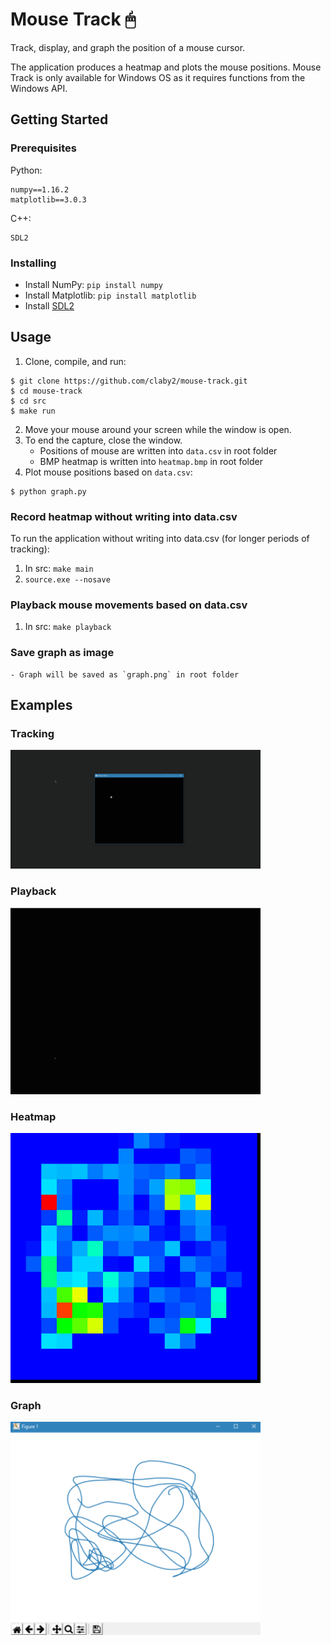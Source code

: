 # Mouse Track 🖱
Track, display, and graph the position of a mouse cursor.

The application produces a heatmap and plots the mouse positions. Mouse Track is only available for Windows OS as it requires functions from the Windows API.

## Getting Started

### Prerequisites

Python:
```
numpy==1.16.2
matplotlib==3.0.3
```

C++:
```
SDL2
```

### Installing

* Install NumPy: `pip install numpy`
* Install Matplotlib: `pip install matplotlib`
* Install [SDL2](http://libsdl.org/download-2.0.php)

## Usage

1. Clone, compile, and run:
```
$ git clone https://github.com/claby2/mouse-track.git
$ cd mouse-track
$ cd src
$ make run
```
2. Move your mouse around your screen while the window is open.
3. To end the capture, close the window.
    - Positions of mouse are written into `data.csv` in root folder
    - BMP heatmap is written into `heatmap.bmp` in root folder
4. Plot mouse positions based on `data.csv`:
```
$ python graph.py
```

### Record heatmap without writing into data.csv
To run the application without writing into data.csv (for longer periods of tracking):
1. In src: `make main`
2. `source.exe --nosave`

### Playback mouse movements based on data.csv
1. In src: `make playback`

### Save graph as image
    - Graph will be saved as `graph.png` in root folder

## Examples

### Tracking
<img src = "./img/tracking-preview.gif?raw=true" width = "400px" alt = "Tracking Preview">

### Playback
<img src = "./img/playback-preview.gif?raw=true" width = "400px" alt = "Playback Preview">

### Heatmap
<img src = "./img/heatmap-preview.bmp?raw=true" width = "400px" alt = "Heatmap Preview">

### Graph
<img src = "./img/graph-preview.png?raw=true" width = "400px" alt = "Graph Preview">
